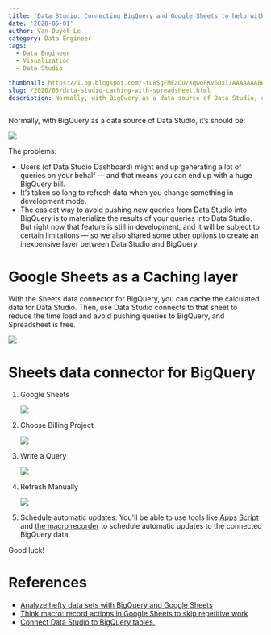 ```yaml
---
title: 'Data Studio: Connecting BigQuery and Google Sheets to help with hefty data analysis'
date: '2020-05-01'
author: Van-Duyet Le
category: Data Engineer
tags:
  - Data Engineer
  - Visualization
  - Data Studio

thumbnail: https://1.bp.blogspot.com/-tL8SgFMEaQU/XqwoFKV6DxI/AAAAAAABWeM/jCbFEFQ8rkUIndBbUppJt7xuG5gajTJawCK4BGAYYCw/s1200/caching-with-spreadsheet.png
slug: /2020/05/data-studio-caching-with-spreadsheet.html
description: Normally, with BigQuery as a data source of Data Studio, users (of Data Studio Dashboard) might end up generating a lot of queries on your behalf — and that means you can end up with a huge BigQuery bill. It’s taken so long to refresh data when you change something in development mode. How to solve this problem with Spreadsheet, for free?
---
```


Normally, with BigQuery as a data source of Data Studio, it’s should be:

![](/media/2020/data-studio-spreadsheet/data-studio-bigquery.svg)

The problems:

- Users (of Data Studio Dashboard) might end up generating a lot of queries on your behalf — and that means you can end up with a huge BigQuery bill.
- It’s taken so long to refresh data when you change something in development mode.
- The easiest way to avoid pushing new queries from Data Studio into BigQuery is to materialize the results of your queries into Data Studio. But right now that feature is still in development, and it will be subject to certain limitations — so we also shared some other options to create an inexpensive layer between Data Studio and BigQuery.

# Google Sheets as a Caching layer

With the Sheets data connector for BigQuery, you can cache the calculated data for Data Studio. Then, use Data Studio connects to that sheet to reduce the time load and avoid pushing queries to BigQuery, and Spreadsheet is free.

![](/media/2020/data-studio-spreadsheet/caching-with-spreadsheet.png)

# Sheets data connector for BigQuery

1. Google Sheets

   ![](/media/2020/data-studio-spreadsheet/howto-step-1.png)

2. Choose Billing Project

   ![](/media/2020/data-studio-spreadsheet/howto-step-2.png)

3. Write a Query

   ![](/media/2020/data-studio-spreadsheet/howto-step-3.png)

4. Refresh Manually

   ![](/media/2020/data-studio-spreadsheet/howto-step-4.png)

5. Schedule automatic updates: You'll be able to use tools like [Apps Script](https://developers.google.com/apps-script/) and [the macro recorder](https://www.blog.google/products/g-suite/think-macro-record-actions-google-sheets-skip-repetitive-work/) to schedule automatic updates to the connected BigQuery data.

Good luck!

# References

- [Analyze hefty data sets with BigQuery and Google Sheets](https://gsuiteupdates.googleblog.com/2019/01/bigquery-google-sheets-analyze-data.html)
- [Think macro: record actions in Google Sheets to skip repetitive work](https://www.blog.google/products/g-suite/think-macro-record-actions-google-sheets-skip-repetitive-work/)
- [Connect Data Studio to BigQuery tables.](https://support.google.com/datastudio/answer/6370296)
